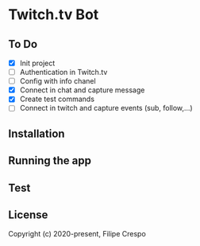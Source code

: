 # Twitch.tv Bot

## To Do

- [X]  Init project
- [ ]  Authentication in Twitch.tv
- [ ]  Config with info chanel
- [X]  Connect in chat and capture message
- [X]  Create test commands
- [ ]  Connect in twitch and capture events (sub, follow,...)

## Installation

## Running the app

## Test

## License

Copyright (c) 2020-present, Filipe Crespo